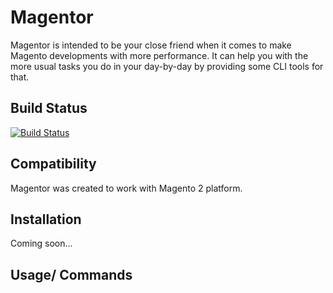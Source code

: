 # Magentor

Magentor is intended to be your close friend when it comes to make Magento developments with more performance.
It can help you with the more usual tasks you do in your day-by-day by providing some CLI tools for that.

## Build Status
[![Build Status](https://travis-ci.org/tiagosampaio/magentor.svg?branch=master)](https://travis-ci.org/tiagosampaio/magentor)

## Compatibility

Magentor was created to work with Magento 2 platform.

## Installation

Coming soon...

## Usage/ Commands
